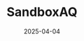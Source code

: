 ---  
layout: startup_page  
title: "SandboxAQ"  
id: "sandboxaq.com"  
permalink: "/sandboxaqsandboxaq.com04042025/"  
website: "https://www.sandboxaq.com/"  
funding_round: "Series E"  
funding_amount: "$450M"  
investors: "Ray Dalio, Horizon Kinetics, BNP Paribas, Google, NVIDIA"  
about: "SandboxAQ is a B2B company providing solutions at the intersection of AI and quantum techniques. Its Large Quantitative Models (LQMs) offer significant advancements in various sectors, including life sciences, financial services, and navigation."  
markets: "AI, Quantum Technologies, Life Sciences, Financial Services, Cybersecurity, Materials Science"  
hq: "Palo Alto, California, United States"  
founded_year: "2022"  
linkedin: "https://www.linkedin.com/company/sandboxaq"  
twitter: "https://twitter.com/sandboxaq"  
instagram: ""  
facebook: ""  
crunchbase: ""  
pitchbook: "https://pitchbook.com/profiles/company/493999-03"  

date_display: "04-Apr-2025"  
date: "2025-04-04"

# SEO Optimization  
meta_title: "SandboxAQ - Series E Funding ($450M)"  
meta_description: "SandboxAQ, SandboxAQ is a B2B company providing solutions at the intersection of AI and quantum techniques. Its Large Quantitative Models (LQMs) offer significan..."  
meta_keywords: "SandboxAQ, AI, Quantum Technologies, Life Sciences, Financial Services, Cybersecurity, Materials Science, Series E funding"  
canonical_url: "https://startup.projectstartups.com/sandboxaqsandboxaq.com04042025/"  
---